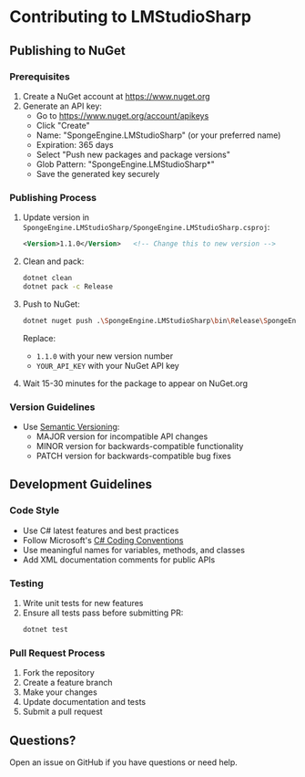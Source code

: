 # Contributing to LMStudioSharp

## Publishing to NuGet

### Prerequisites
1. Create a NuGet account at https://www.nuget.org
2. Generate an API key:
   - Go to https://www.nuget.org/account/apikeys
   - Click "Create"
   - Name: "SpongeEngine.LMStudioSharp" (or your preferred name)
   - Expiration: 365 days
   - Select "Push new packages and package versions"
   - Glob Pattern: "SpongeEngine.LMStudioSharp*"
   - Save the generated key securely

### Publishing Process
1. Update version in `SpongeEngine.LMStudioSharp/SpongeEngine.LMStudioSharp.csproj`:
   ```xml
   <Version>1.1.0</Version>   <!-- Change this to new version -->
   ```

2. Clean and pack:
   ```bash
   dotnet clean
   dotnet pack -c Release
   ```

3. Push to NuGet:
   ```bash
   dotnet nuget push .\SpongeEngine.LMStudioSharp\bin\Release\SpongeEngine.LMStudioSharp.1.1.0.nupkg --api-key YOUR_API_KEY --source https://api.nuget.org/v3/index.json
   ```
   Replace:
   - `1.1.0` with your new version number
   - `YOUR_API_KEY` with your NuGet API key

4. Wait 15-30 minutes for the package to appear on NuGet.org

### Version Guidelines
- Use [Semantic Versioning](https://semver.org/):
  - MAJOR version for incompatible API changes
  - MINOR version for backwards-compatible functionality
  - PATCH version for backwards-compatible bug fixes

## Development Guidelines

### Code Style
- Use C# latest features and best practices
- Follow Microsoft's [C# Coding Conventions](https://docs.microsoft.com/en-us/dotnet/csharp/fundamentals/coding-style/coding-conventions)
- Use meaningful names for variables, methods, and classes
- Add XML documentation comments for public APIs

### Testing
1. Write unit tests for new features
2. Ensure all tests pass before submitting PR:
   ```bash
   dotnet test
   ```

### Pull Request Process
1. Fork the repository
2. Create a feature branch
3. Make your changes
4. Update documentation and tests
5. Submit a pull request

## Questions?
Open an issue on GitHub if you have questions or need help.

